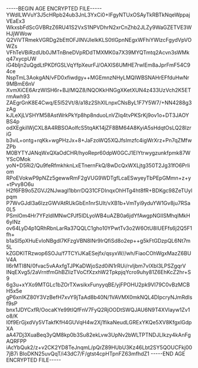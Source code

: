 -----BEGIN AGE ENCRYPTED FILE-----
YWdlLWVuY3J5cHRpb24ub3JnL3YxCi0+IFgyNTUxOSAyTkRBTkNqeWppajVEaEx3
WkxsbFdScGVBRzZ6RU41S2VxS1NPVDhrN2xrCnZhb2JLZy9WaGZETVE3WHJjWWow
Q2ViVTRmekVGRDg2bEttOFJINVJIelkKLS0tIGpnNEgxWFhiYWlzcFgydVpVOWZs
VFhTeVBiRzdUb0JMTnBneDVpRDdTMXMK0a7X39MYQTmtq2Acvn3sWMkq47xycpUW
iG4bljn2uQgdLtPKDfGSLVqYfpXeurFJ/OAXlS6UMHE7rwlEm8aJprFmF54C94ce
NspTmL3AokgAN/vFD0xfiwdgy++MGEmnzNHyLMQIWBSNAHrEFfduHwNr9MBmE6nV
XvmXiCE6ArzWISH6r+BJ/MQZ8/NQOKkHNGgXKetXUN4z433UzVch2K5ETrmAwh93
ZAEgrGnK8E4Cwq/E5I52Vt/8/a18z2ShXlLnpxCNsByL1F7Y5W7/+NN4288g3zAg
kJLeXjLVSHYM58AstWrkPkYp8hp8nduoLnVZIq4tvPKSrKj9ov1o+DT3JAOYBS4p
odXEgkiIWjCXL8A4RBSOAolfcS5tqAK14jZF8BM64A8KyiA5sHdqtOsLQ28IzriG
b3viL+ontg+rqKk+wgPHzJx+8+JaFzoWQ5XQJfsImzfc4igWrXrz+Pn7qZMfwZPb
M0BYTYJANqWxQXaOdCHR/hyoRepr60dpW0GCJ1EIYtrwygzunkfpmk87WYScOMok
yoN+D5Ri2/Qu9feRfmkhknLxETnernFkQ/8wDcQxWXLjtg350T2Jg31fO6Prliom
RPoEVokwP9pNZz5gewwRmF2gVUG9WDTgfLcaESwyeyTbPEpGMmn+z+y+tPvy8O6u
H2f6FB9o5ZGVJ2NJwagI1bbrrDQ31CFDInqxOhHTg4ht8fR+BDKgc98ZeTUylpqm
P7WvGJdI3a6lzzGWVAtRUkGbEn1nrSUIt/vXB1b+VmTyi9yduYW1Gv8ju7RSa0L5
PSmlOm4Hr7YFzldIMNwCPJf5IDLyoWB4uAZB0a6jdYfAwgpNGlISMhqIMkH6yINz
ov64LyD4p1QRhRbnLarRa37QQLC1gho10YPwtTv3o2W6OtU8IUEFfs6j2Q5F1fh+
b1aSI5pXHuEvIoNBgdI7KFzgVBN8lNr9IrQfiSd8o2ep++g5kFtGDzpQL6Nt7m5L
kZGDKITRzwop6SOJu/f7TCYiJKaESejfx/qsyxW//wh/FiaoCOhWgxMazZ6BUV4A
ll6rMTI8N/0fvac5vAAxfgTJPKaDWjoSzd0iN1rRUi/rvIjbm7vIXbl3LPSZgqrV
lNqEXvg5/2aVrntfmGhBZlizTVoCfXzxhW2TpkpjqYcro9uhy81Z6EhKcZ2hr+S9
6g3u+xYXo9MTGLc1bZOrTXwsikxFunyyqBE/yjFPOHU2pk9VI79C0vBzMCBH5x5e
gP6xnIKZ80Y3VzBefH7xvY9jTaAd8b40N/1VAVMX0mkNQL4DIpcryNJmRdIsf9sP
bnx1JDYCxfR/OocaKYe99tIQfFnV7FyQ2RjOODtSWQJAU6N9T4XVlayw1Zv1o8/K
I0f9ErGjxdVy5VTakfKfH4GUVqH4w2Xj1fikaNeudLGRExYKQe5XV8KfgxlGdpXA
aA47Dj3XuaBeq3yQM8kp0b3Su82ekLvw3UpNv2bWLTPTNDJLlkzy4kAnFgAQRFPP
iAcYbQuk2/z+v2CK2YD8TeJnqmL/pQrZ89HUbU3Kz46Lbt2SY5QOUCFkj007jB7i
BIoDKN25uvQqT/i43dC7/F/gtst4cpHTpnFZ63mfhdZ1
-----END AGE ENCRYPTED FILE-----
